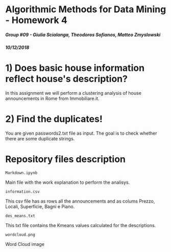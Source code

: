 # Algorithmic Methods for Data Mining - Homework 4
##### Group #09 - Giulia Scialanga, Theodoros Sofianos, Matteo Zmyslowski
##### 10/12/2018

# 1) Does basic house information reflect house's description?
In this assignment we will perform a clustering analysis of house announcements in Rome from Immobiliare.it.

# 2) Find the duplicates!
You are given passwords2.txt file as input. The goal is to check whether there are some duplicate strings. 

Repository files description
======

`Markdown.ipynb`

Main file with the work explanation to perform the analisys.

`information.csv`

This csv file has as rows all the announcements and as colums Prezzo, Locali, Superficie, Bagni e Piano. 

`des_means.txt`

This txt file contains the Kmeans values calculated for the descriptions. 

`wordcloud.png`

Word Cloud image

